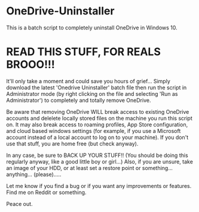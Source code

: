 # OneDrive-Uninstaller
This is a batch script to completely uninstall OneDrive in Windows 10.

# READ THIS STUFF, FOR REALS BROOO!!!
It'll only take a moment and could save you hours of grief...
Simply download the latest 'Onedrive Uninstaller' batch file then run the script in Administrator mode (by right clicking on the file and selecting 'Run as Administrator') to completely and totally remove OneDrive.

Be aware that removing OneDrive WILL break access to existing OneDrive accounts and delelete locally stored files on the machine you run this script on.
It may also break access to roaming profiles, App Store configuration, and cloud based windows settings (for example, if you use a Microsoft account instead of a local account to log on to your machine).
If you don't use that stuff, you are home free (but check anyway).

In any case, be sure to BACK UP YOUR STUFF!! (You should be doing this regularly anyway, like a good little boy or girl...)
Also, if you are unsure, take an image of your HDD, or at least set a restore point or something... anything... (please).....


Let me know if you find a bug or if you want any improvements or features. Find me on Reddit or something.



Peace out.
